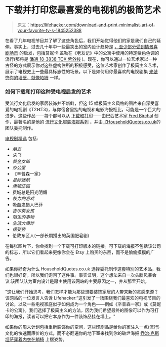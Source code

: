 # 下载并打印您最喜爱的电视机的极简艺术

> 原文：<https://lifehacker.com/download-and-print-minimalist-art-of-your-favorite-tv-s-1845252388>

在看了几年电视节目并了解了这些角色后，我们开始觉得他们的家是我们自己的延伸。事实上，过去几十年中一些最突出的室内设计趋势是 [，至少部分受到情景喜剧场景](https://www.architecturaldigest.com/story/golden-girls-friends-influence-on-design-trends) 的启发，包括莫妮卡·盖勒在《老友记》中的公寓中使用的特定紫色色调的流行(那将是 [潘通 18-3838 TCX 紫外线](https://www.pantone.com/color-finder/18-3838-TCX) )。现在，你可以通过一位艺术家以一种古怪的方式展示你对这些虚构住所的积极感受，这位艺术家创作了极简主义艺术，展示了电视史上一些最具标志性的场景。以下是如何用你最喜欢的电视剧集 [来装饰你的墙壁，就像帕姆](https://www.youtube.com/watch?v=rAixASB9dEg) 一样。



### 如何下载和打印这种受电视启发的艺术

受流行文化启发的家居装饰并不新鲜，但这 15 幅极简主义风格的图片来自深受喜爱的电视剧《T2》《T3》，与你宿舍里挂的电视和电影海报相比，可能是一个巨大的进步。这些作品——每个都可以从 [下载和打印](https://householdquotes.co.uk/minimalist-tv-interiors)——由巴西艺术家 [Fred Birchal](https://www.instagram.com/fredbirchal) 创作，最著名的是他的 [流行文化服装海报系列](https://www.theinspiration.com/2015/11/hollywood-costumes-fred-birchal) ，并由[【HouseholdQuotes.co.uk](http://householdquotes.co.uk)的团队委托制作。

[电视剧精选](https://householdquotes.co.uk/minimalist-tv-interiors) 包括:

*   *朋友*
*   *宋飞*
*   *黄金女郎*
*   *办公室*
*   《辛普森一家》
*   *星际迷航*
*   *唐顿庄园*
*   费城总是阳光明媚
*   *权力的游戏*
*   吸血鬼猎人巴菲
*   *吉尔莫女孩*
*   *陌生的事物*
*   *生活大爆炸*
*   *摆姿势*
*   伦敦东区人(一部长期播出的英国肥皂剧)

在每张图片下，你会找到一个下载可打印版本的链接。可下载的海报不包括该公司的标志，所以它们看起来更像你会在 Etsy 上购买的东西，而不是偷偷摸摸的广告。

如果你好奇为什么 HouseholdQuotes.co.uk 选择委托制作这套特别的艺术品，我们也很好奇，所以我们询问了这件事。事实证明，这个想法来自一次头脑风暴会议:该团队认为室内设计是房主使用该网站的主要原因之一，并从那里开始。

“这让我们开始思考，我们怎样才能为那些想要装饰家居的人带来新的灵感来源？该网站的一位发言人告诉 Lifehacker:“这引发了一场围绕我们最喜欢的电视节目的讨论，以及一些电视家庭似乎如何成为一个角色——例如《辛普森一家》或《莫妮卡的公寓》。我们选择了极简主义的方法，因为我们希望最终的图像可以作为可打印的海报，读者可以把它本身作为一件装饰品挂在墙上。"

如果你的周末计划包括重新装饰你的空间，这些印刷品是给你的家注入一点(流行)文化的快速而廉价的方式，而不必翻遍你的地下室来找到你的破烂海报 [乔治·克斯坦萨穿着内衣在躺椅](https://www.amazon.com/Seinfeld-George-Timeless-Seduction-Poster/dp/B00NLLU3ZW?asc_campaign=InlineText&asc_refurl=https://lifehacker.com/download-and-print-minimalist-art-of-your-favorite-tv-s-1845252388&asc_source=&tag=kinjalifehackerlink-20) 上摆姿势。